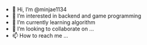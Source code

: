 - 👋 Hi, I’m @minjae1134
- 👀 I’m interested in backend and game programming
- 🌱 I’m currently learning algorithm
- 💞️ I’m looking to collaborate on ...
- 📫 How to reach me ...

<!---
minjae1134/minjae1134 is a ✨ special ✨ repository because its `README.md` (this file) appears on your GitHub profile.
You can click the Preview link to take a look at your changes.
--->
